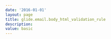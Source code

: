 ```yaml
---
date: '2016-01-01'
layout: page
title: glide.email.body_html_validation_rule
description:  
value: basic
---
```

